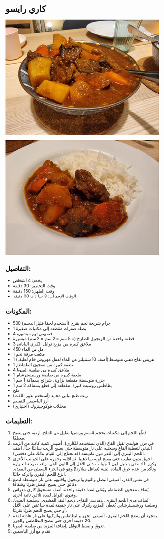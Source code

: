 # كاري رايسو

![كاري رايسو](https://github.com/anamorph/recettes/blob/main/photos/fr-plat-kare_raisu-01.jpg?raw=true) 

![كاري رايسو](https://github.com/anamorph/recettes/blob/main/photos/fr-plat-kare_raisu-02.jpg?raw=true)

## التفاصيل:
* يخدم: 4 أشخاص
* وقت التحضير: 30 دقيقة
* وقت الطهي: 150 دقيقة
* الوقت الإجمالي: 3 ساعات 00 دقيقة

## المكونات:
* 500 جرام شريحة لحم بقري (أستخدم لحمًا قليل الدسم)
* 1 بصلة صفراء، مقطعة إلى مكعبات صغيرة
* 4 فصوص ثوم مبشورة
* قطعة واحدة من الزنجبيل الطازج (~ 5 سم × 2 سم × 2 سم) مبشورة
* 3 ملاعق كبيرة من مزيج توابل الكاري الياباني
* 450 مل من الماء
* 1 مكعب مرقة لحم
* 1 هريس تفاح ذهبي متوسط (أضف 10 سنتيلتر من الماء لعمل مهروس خام لطيف)
* 1 ملعقة كبيرة من معجون الطماطم
* 4 ملاعق كبيرة من صلصة الصويا
* 1 ملعقة كبيرة من صلصة ورسيسترشاير
* 1 جزرة متوسطة مقطعة بزاوية، شرائح بسماكة 1 سم
* 1 بطاطس روسيت كبيرة، مقطعة إلى قطع بسماكة 2 سم
* ملح
* زيت طبخ نباتي محايد (أستخدم بذور اللفت)
* أرز الياسمين للتقديم
* مخللات فوكوجينزوك (اختياري)


## التعليمات:
1. قطّع اللحم إلى مكعبات بحجم 4 سم ورشيها بقليل من الملح. ارميه حتى يصبح معطفًا. 
1. في فرن هولندي ثقيل القاع (الذي تستخدمه للكاري)، أضيفي كمية كافية من الزيت النباتي لتغطية القاع وسخنيه على نار متوسطة حتى يصبح الزيت ساخنًا جدًا. أضف اللحم البقري إلى القدر دون تكديسه (قد تحتاج إلى القيام بذلك على دفعتين). 
1. احرق بدون تقليب حتى يصبح لونه بنيا ذهبيا، ثم اقلبه وحمره على الجوانب الأخرى وكرر ذلك حتى يتحول لون 3 جوانب على الأقل إلى اللون البني. راقب درجة الحرارة وتأكد من عدم حرق المادة البنية (تفاعل ميلارد!) وهو في الجزء السفلي من المقلاة. انزع اللحم البقري واتركه جانبًا.
1. في نفس القدر، أضيفي البصل والثوم والزنجبيل واقليهم على نار متوسطة لبضع دقائق حتى يصبح البصل طريًا وشفافًا.
1. يُضاف معجون الطماطم ويُقلى لمدة دقيقة واحدة. أضف مسحوق كاري مدراس وشوي التوابل لمدة ثلاثين ثانية أخرى.
1. يُضاف مرق اللحم البقري، وهريس التفاح، ولحم البقر المشوي، وصلصة الصويا، وصلصة ورشيسترشاير. يُغطّى المزيج ويُترك على نار خفيفة لمدة ساعتين على الأقل أو حتى يصبح اللحم طريًا تقريبًا.
1. بمجرد أن ينضج اللحم البقري، أضيفي الجزر والبطاطس واتركيها على نار هادئة لمدة 20 دقيقة أخرى حتى تنضج البطاطس والجزر. 
1. تذوق واضبط التوابل بإضافة المزيد من صلصة الصويا.
1. تقدم مع أرز الياسمين